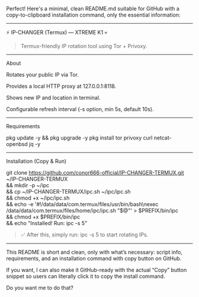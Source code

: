Perfect! Here's a minimal, clean README.md suitable for GitHub with a copy-to-clipboard installation command, only the essential information:


---

⚡ IP-CHANGER (Termux) — XTREME K1 💀

> Termux-friendly IP rotation tool using Tor + Privoxy.




---

About

Rotates your public IP via Tor.

Provides a local HTTP proxy at 127.0.0.1:8118.

Shows new IP and location in terminal.

Configurable refresh interval (-s option, min 5s, default 10s).



---

Requirements

pkg update -y && pkg upgrade -y
pkg install tor privoxy curl netcat-openbsd jq -y


---

Installation (Copy & Run)

git clone https://github.com/conor666-official/IP-CHANGER-TERMUX.git ~/IP-CHANGER-TERMUX \
&& mkdir -p ~/ipc \
&& cp ~/IP-CHANGER-TERMUX/ipc.sh ~/ipc/ipc.sh \
&& chmod +x ~/ipc/ipc.sh \
&& echo -e '#!/data/data/com.termux/files/usr/bin/bash\nexec /data/data/com.termux/files/home/ipc/ipc.sh "$@"' > $PREFIX/bin/ipc \
&& chmod +x $PREFIX/bin/ipc \
&& echo "Installed! Run: ipc -s 5"

> ✅ After this, simply run:
ipc -s 5 to start rotating IPs.




---

This README is short and clean, only with what’s necessary: script info, requirements, and an installation command with copy button on GitHub.

If you want, I can also make it GitHub-ready with the actual “Copy” button snippet so users can literally click it to copy the install command.

Do you want me to do that?

